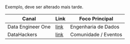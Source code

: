 Exemplo, deve ser alterado mais tarde.

| Canal                  | Link                                | Foco Principal         |
|------------------------|-------------------------------------|------------------------|
| Data Engineer One      | [link](https://youtube.com/xyz)     | Engenharia de Dados    |
| DataHackers            | [link](https://youtube.com/abc)     | Comunidade / Eventos   |
